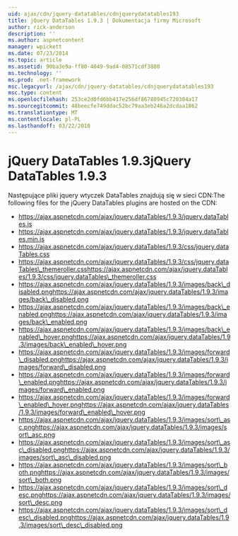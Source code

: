 ```yaml
---
uid: ajax/cdn/jquery-datatables/cdnjquerydatatables193
title: jQuery DataTables 1.9.3 | Dokumentacja firmy Microsoft
author: rick-anderson
description: ''
ms.author: aspnetcontent
manager: wpickett
ms.date: 07/23/2014
ms.topic: article
ms.assetid: 90ba3e9a-ff80-4049-9ad4-08571cdf3880
ms.technology: ''
ms.prod: .net-framework
msc.legacyurl: /ajax/cdn/jquery-datatables/cdnjquerydatatables193
msc.type: content
ms.openlocfilehash: 253ce2d0fd6bb417e256df86780945c720304a17
ms.sourcegitcommit: 48beecfe749ddac52bc79aa3eb246a2dcdaa1862
ms.translationtype: MT
ms.contentlocale: pl-PL
ms.lasthandoff: 03/22/2018
---
```

<a name="jquery-datatables-193"></a><span data-ttu-id="0a87b-102">jQuery DataTables 1.9.3</span><span class="sxs-lookup"><span data-stu-id="0a87b-102">jQuery DataTables 1.9.3</span></span>
====================
<span data-ttu-id="0a87b-103">Następujące pliki jquery wtyczek DataTables znajdują się w sieci CDN:</span><span class="sxs-lookup"><span data-stu-id="0a87b-103">The following files for the jQuery DataTables plugins are hosted on the CDN:</span></span>

- https://ajax.aspnetcdn.com/ajax/jquery.dataTables/1.9.3/jquery.dataTables.js
- https://ajax.aspnetcdn.com/ajax/jquery.dataTables/1.9.3/jquery.dataTables.min.js
- https://ajax.aspnetcdn.com/ajax/jquery.dataTables/1.9.3/css/jquery.dataTables.css
- <span data-ttu-id="0a87b-104">https://ajax.aspnetcdn.com/ajax/jquery.dataTables/1.9.3/css/jquery.dataTables\_themeroller.css</span><span class="sxs-lookup"><span data-stu-id="0a87b-104">https://ajax.aspnetcdn.com/ajax/jquery.dataTables/1.9.3/css/jquery.dataTables\_themeroller.css</span></span>
- <span data-ttu-id="0a87b-105">https://ajax.aspnetcdn.com/ajax/jquery.dataTables/1.9.3/images/back\_disabled.png</span><span class="sxs-lookup"><span data-stu-id="0a87b-105">https://ajax.aspnetcdn.com/ajax/jquery.dataTables/1.9.3/images/back\_disabled.png</span></span>
- <span data-ttu-id="0a87b-106">https://ajax.aspnetcdn.com/ajax/jquery.dataTables/1.9.3/images/back\_enabled.png</span><span class="sxs-lookup"><span data-stu-id="0a87b-106">https://ajax.aspnetcdn.com/ajax/jquery.dataTables/1.9.3/images/back\_enabled.png</span></span>
- <span data-ttu-id="0a87b-107">https://ajax.aspnetcdn.com/ajax/jquery.dataTables/1.9.3/images/back\_enabled\_hover.png</span><span class="sxs-lookup"><span data-stu-id="0a87b-107">https://ajax.aspnetcdn.com/ajax/jquery.dataTables/1.9.3/images/back\_enabled\_hover.png</span></span>
- <span data-ttu-id="0a87b-108">https://ajax.aspnetcdn.com/ajax/jquery.dataTables/1.9.3/images/forward\_disabled.png</span><span class="sxs-lookup"><span data-stu-id="0a87b-108">https://ajax.aspnetcdn.com/ajax/jquery.dataTables/1.9.3/images/forward\_disabled.png</span></span>
- <span data-ttu-id="0a87b-109">https://ajax.aspnetcdn.com/ajax/jquery.dataTables/1.9.3/images/forward\_enabled.png</span><span class="sxs-lookup"><span data-stu-id="0a87b-109">https://ajax.aspnetcdn.com/ajax/jquery.dataTables/1.9.3/images/forward\_enabled.png</span></span>
- <span data-ttu-id="0a87b-110">https://ajax.aspnetcdn.com/ajax/jquery.dataTables/1.9.3/images/forward\_enabled\_hover.png</span><span class="sxs-lookup"><span data-stu-id="0a87b-110">https://ajax.aspnetcdn.com/ajax/jquery.dataTables/1.9.3/images/forward\_enabled\_hover.png</span></span>
- <span data-ttu-id="0a87b-111">https://ajax.aspnetcdn.com/ajax/jquery.dataTables/1.9.3/images/sort\_asc.png</span><span class="sxs-lookup"><span data-stu-id="0a87b-111">https://ajax.aspnetcdn.com/ajax/jquery.dataTables/1.9.3/images/sort\_asc.png</span></span>
- <span data-ttu-id="0a87b-112">https://ajax.aspnetcdn.com/ajax/jquery.dataTables/1.9.3/images/sort\_asc\_disabled.png</span><span class="sxs-lookup"><span data-stu-id="0a87b-112">https://ajax.aspnetcdn.com/ajax/jquery.dataTables/1.9.3/images/sort\_asc\_disabled.png</span></span>
- <span data-ttu-id="0a87b-113">https://ajax.aspnetcdn.com/ajax/jquery.dataTables/1.9.3/images/sort\_both.png</span><span class="sxs-lookup"><span data-stu-id="0a87b-113">https://ajax.aspnetcdn.com/ajax/jquery.dataTables/1.9.3/images/sort\_both.png</span></span>
- <span data-ttu-id="0a87b-114">https://ajax.aspnetcdn.com/ajax/jquery.dataTables/1.9.3/images/sort\_desc.png</span><span class="sxs-lookup"><span data-stu-id="0a87b-114">https://ajax.aspnetcdn.com/ajax/jquery.dataTables/1.9.3/images/sort\_desc.png</span></span>
- <span data-ttu-id="0a87b-115">https://ajax.aspnetcdn.com/ajax/jquery.dataTables/1.9.3/images/sort\_desc\_disabled.png</span><span class="sxs-lookup"><span data-stu-id="0a87b-115">https://ajax.aspnetcdn.com/ajax/jquery.dataTables/1.9.3/images/sort\_desc\_disabled.png</span></span>
